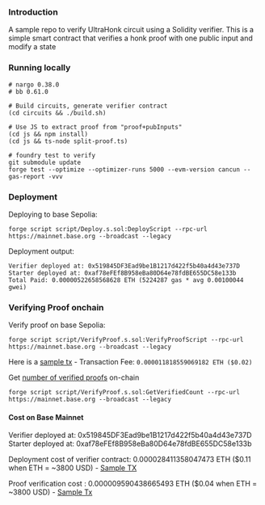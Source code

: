 ### Introduction

A sample repo to verify UltraHonk circuit using a Solidity verifier.
This is a simple smart contract that verifies a honk proof with one public input and modify a state


### Running locally

```ssh
# nargo 0.38.0
# bb 0.61.0

# Build circuits, generate verifier contract
(cd circuits && ./build.sh)

# Use JS to extract proof from "proof+pubInputs"
(cd js && npm install)
(cd js && ts-node split-proof.ts)

# foundry test to verify
git submodule update
forge test --optimize --optimizer-runs 5000 --evm-version cancun --gas-report -vvv

```

### Deployment

Deploying to base Sepolia:

```
forge script script/Deploy.s.sol:DeployScript --rpc-url https://mainnet.base.org --broadcast --legacy
```
Deployment output:
```
Verifier deployed at: 0x519845DF3Ead9be1B1217d422f5b40a4d43e737D
Starter deployed at: 0xaf78eFEf8B958eBa80D64e78fdBE655DC58e133b
Total Paid: 0.00000522658568628 ETH (5224287 gas * avg 0.00100044 gwei)
```


### Verifying Proof onchain

Verify proof on base Sepolia:

```
forge script script/VerifyProof.s.sol:VerifyProofScript --rpc-url https://mainnet.base.org --broadcast --legacy
```
Here is a [sample tx](https://sepolia.basescan.org/tx/0xeac8eacbc777bbf55fb15f502c94d9cc7f164aa46e1ea356bbfc98fb32e3b6ff) - Transaction Fee:
`0.000011818559069182 ETH ($0.02)`

Get [number of verified proofs](./contract/Starter.sol#L14) on-chain
```
forge script script/VerifyProof.s.sol:GetVerifiedCount --rpc-url https://mainnet.base.org --broadcast --legacy
```


#### Cost on Base Mainnet

Verifier deployed at: 0x519845DF3Ead9be1B1217d422f5b40a4d43e737D
Starter deployed at: 0xaf78eFEf8B958eBa80D64e78fdBE655DC58e133b

Deployment cost of verifier contract: 0.000028411358047473 ETH ($0.11  when ETH = ~3800 USD) - [Sample TX](https://basescan.org/tx/0x68059d485544a909366d672174eb788678806acfd501be220d162c0ca0c13730)

Proof verification cost : 0.000009590438665493 ETH ($0.04  when ETH = ~3800 USD) - [Sample Tx](https://basescan.org/tx/0x8a8324e64c8a5534b318acfd3e7514c8c35fdba46f0b6a74f8ab3e46c4877114)
